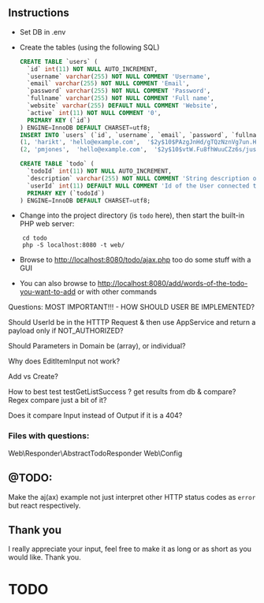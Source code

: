 
## Instructions 

- Set DB in .env

- Create the tables (using the following SQL)

  ```sql
  CREATE TABLE `users` (
    `id` int(11) NOT NULL AUTO_INCREMENT,
    `username` varchar(255) NOT NULL COMMENT 'Username',
    `email` varchar(255) NOT NULL COMMENT 'Email',
    `password` varchar(255) NOT NULL COMMENT 'Password',
    `fullname` varchar(255) NOT NULL COMMENT 'Full name',
    `website` varchar(255) DEFAULT NULL COMMENT 'Website',
    `active` int(11) NOT NULL COMMENT '0',
    PRIMARY KEY (`id`)
  ) ENGINE=InnoDB DEFAULT CHARSET=utf8;
  INSERT INTO `users` (`id`, `username`, `email`, `password`, `fullname`, `website`, `active`) VALUES
  (1, 'harikt', 'hello@example.com',  '$2y$10$PAzgJnHd/gTQzNznVg7un.HGEuGHYtYACCFknGuf.4diSunu3MA7C', 'Hari KT',  'http://harikt.com', 1),
  (2, 'pmjones',  'hello@example.com',  '$2y$10$vtW.Fu8fhWuuCZz6s/jus.ilkzOMjMGwbzdkZNUzIVZLc.PV/6dVG', 'Paul M Jones', 'http://paul-m-jones.com',  1);
  ```
  ```sql
  CREATE TABLE `todo` (
    `todoId` int(11) NOT NULL AUTO_INCREMENT,
    `description` varchar(255) NOT NULL COMMENT 'String description of this Todo',
    `userId` int(11) DEFAULT NULL COMMENT 'Id of the User connected to this Todo',
    PRIMARY KEY (`todoId`)
  ) ENGINE=InnoDB DEFAULT CHARSET=utf8;
  ```

-  Change into the project directory (is `todo` here), then start the built-in PHP web server:
```
    cd todo
    php -S localhost:8080 -t web/
```

- Browse to <http://localhost:8080/todo/ajax.php> too do some stuff with a GUI

- You can also browse to <http://localhost:8080/add/words-of-the-todo-you-want-to-add> or with other commands







Questions: 
MOST IMPORTANT!!! - HOW SHOULD USER BE IMPLEMENTED?

Should UserId be in the HTTTP Request & then use AppService and return a payload only if NOT_AUTHORIZED?

Should Parameters in Domain be (array), or individual?

Why does EditItemInput not work?

Add vs Create?

How to best test testGetListSuccess ? get results from db & compare? Regex compare just a bit of it?


Does it compare Input instead of Output if it is a 404?

### Files with questions:
Web\Responder\AbstractTodoResponder
Web\Config

## @TODO: 
Make the aj(ax) example not just interpret other HTTP status codes as `error` but react respectively.

## Thank you 
I really appreciate your input, feel free to make it as long or as short as you would like. Thank you.

# TODO 
